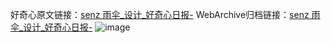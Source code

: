 好奇心原文链接：[senz 雨伞_设计_好奇心日报-](https://www.qdaily.com/articles/5237.html)
WebArchive归档链接：[senz 雨伞_设计_好奇心日报-](http://web.archive.org/web/20190623164302/https://www.qdaily.com/articles/5237.html)
![image](http://ww3.sinaimg.cn/large/007d5XDply1g3wgmehpsaj30u03wo135)